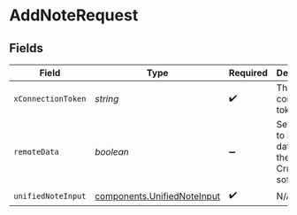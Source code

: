# AddNoteRequest


## Fields

| Field                                                                      | Type                                                                       | Required                                                                   | Description                                                                |
| -------------------------------------------------------------------------- | -------------------------------------------------------------------------- | -------------------------------------------------------------------------- | -------------------------------------------------------------------------- |
| `xConnectionToken`                                                         | *string*                                                                   | :heavy_check_mark:                                                         | The connection token                                                       |
| `remoteData`                                                               | *boolean*                                                                  | :heavy_minus_sign:                                                         | Set to true to include data from the original Crm software.                |
| `unifiedNoteInput`                                                         | [components.UnifiedNoteInput](../../models/components/unifiednoteinput.md) | :heavy_check_mark:                                                         | N/A                                                                        |